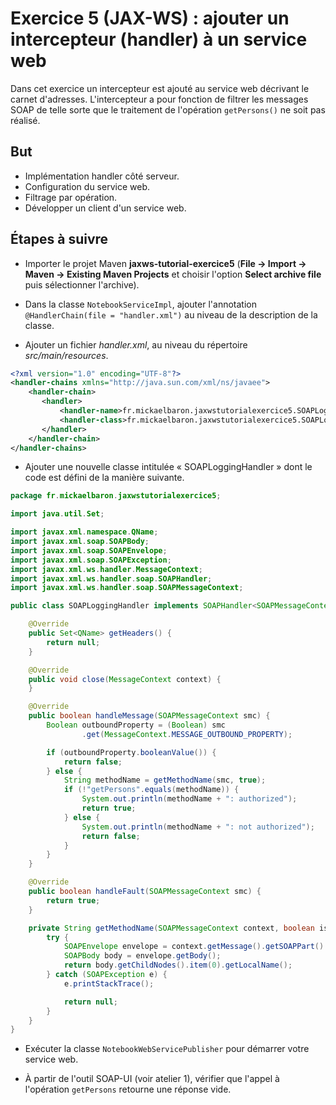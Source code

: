 # Exercice 5 (JAX-WS) : ajouter un intercepteur (handler) à un service web

Dans cet exercice un intercepteur est ajouté au service web décrivant le carnet d'adresses. L'intercepteur a pour fonction de filtrer les messages SOAP de telle sorte que le traitement de l'opération `getPersons()` ne soit pas réalisé.

## But

* Implémentation handler côté serveur.
* Configuration du service web.
* Filtrage par opération.
* Développer un client d'un service web.

## Étapes à suivre

* Importer le projet Maven **jaxws-tutorial-exercice5** (**File -> Import -> Maven -> Existing Maven Projects** et choisir l'option **Select archive file** puis sélectionner l'archive).

* Dans la classe `NotebookServiceImpl`, ajouter l'annotation `@HandlerChain(file = "handler.xml")` au niveau de la description de la classe.

* Ajouter un fichier *handler.xml*, au niveau du répertoire *src/main/resources*.

```xml
<?xml version="1.0" encoding="UTF-8"?>
<handler-chains xmlns="http://java.sun.com/xml/ns/javaee">
    <handler-chain>
       <handler>
           <handler-name>fr.mickaelbaron.jaxwstutorialexercice5.SOAPLoggingHandler</handler-name>
           <handler-class>fr.mickaelbaron.jaxwstutorialexercice5.SOAPLoggingHandler</handler-class>
       </handler>
    </handler-chain>
</handler-chains>
```

* Ajouter une nouvelle classe intitulée « SOAPLoggingHandler » dont le code est défini de la manière suivante.

```java
package fr.mickaelbaron.jaxwstutorialexercice5;

import java.util.Set;

import javax.xml.namespace.QName;
import javax.xml.soap.SOAPBody;
import javax.xml.soap.SOAPEnvelope;
import javax.xml.soap.SOAPException;
import javax.xml.ws.handler.MessageContext;
import javax.xml.ws.handler.soap.SOAPHandler;
import javax.xml.ws.handler.soap.SOAPMessageContext;

public class SOAPLoggingHandler implements SOAPHandler<SOAPMessageContext> {

    @Override
    public Set<QName> getHeaders() {
        return null;
    }

    @Override
    public void close(MessageContext context) {
    }

    @Override
    public boolean handleMessage(SOAPMessageContext smc) {
        Boolean outboundProperty = (Boolean) smc
                .get(MessageContext.MESSAGE_OUTBOUND_PROPERTY);

        if (outboundProperty.booleanValue()) {
            return false;
        } else {
            String methodName = getMethodName(smc, true);
            if (!"getPersons".equals(methodName)) {
                System.out.println(methodName + ": authorized");
                return true;
            } else {
                System.out.println(methodName + ": not authorized");
                return false;
            }
        }
    }

    @Override
    public boolean handleFault(SOAPMessageContext smc) {
        return true;
    }

    private String getMethodName(SOAPMessageContext context, boolean isRequest) {
        try {
            SOAPEnvelope envelope = context.getMessage().getSOAPPart().getEnvelope();
            SOAPBody body = envelope.getBody();
            return body.getChildNodes().item(0).getLocalName();
        } catch (SOAPException e) {
            e.printStackTrace();

            return null;
        }
    }
}
```

* Exécuter la classe `NotebookWebServicePublisher` pour démarrer votre service web.

* À partir de l'outil SOAP-UI (voir atelier 1), vérifier que l'appel à l'opération `getPersons` retourne une réponse vide.
